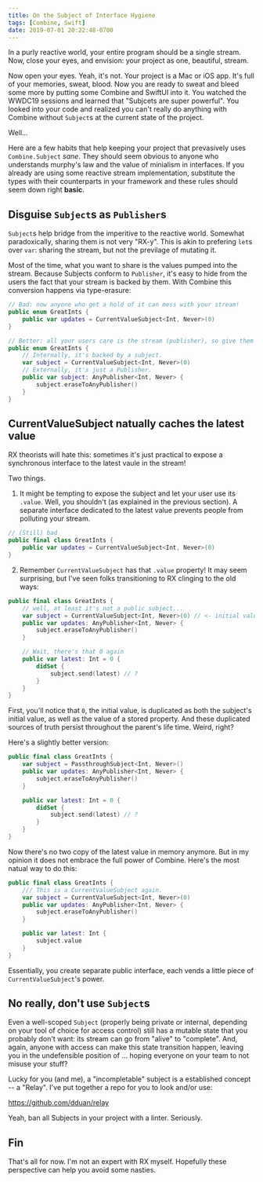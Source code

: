 ```yaml
---
title: On the Subject of Interface Hygiene
tags: [Combine, Swift]
date: 2019-07-01 20:22:48-0700
---
```


In a purly reactive world, your entire program should be a single stream. Now,
close your eyes, and envision: your project as one, beautiful, stream.

Now open your eyes. Yeah, it's not. Your project is a Mac or iOS app. It's full
of your memories, sweat, blood. Now you are ready to sweat and bleed some more
by putting some Combine and SwiftUI into it. You watched the WWDC19 sessions and
learned that "Subjcets are super powerful". You looked into your code and
realized you can't really do anything with Combine without `Subject`s at the
current state of the project.

Well…

Here are a few habits that help keeping your project that prevasively uses
`Combine.Subject` *sane*. They should seem obvious to anyone who understands
murphy's law and the value of minialism in interfaces. If you already are using
some reactive stream implementation, substitute the types with their
counterparts in your framework and these rules should seem down right **basic**.

## Disguise `Subject`s as `Publisher`s

`Subject`s help bridge from the imperitive to the reactive world. Somewhat
paradoxically, sharing them is not very "RX-y". This is akin to prefering `let`s
over `var`: sharing the stream, but not the previlage of mutating it.

Most of the time, what you want to share is the values pumped into the stream.
Because Subjects conform to `Publisher`, it's easy to hide from the users the
fact that your stream is backed by them. With Combine this conversion
happens via type-erasure:

```swift
// Bad: now anyone who get a hold of it can mess with your stream!
public enum GreatInts {
    public var updates = CurrentValueSubject<Int, Never>(0)
}
```

```swift
// Better: all your users care is the stream (publisher), so give them that!
public enum GreatInts {
    // Internally, it's backed by a subject.
    var subject = CurrentValueSubject<Int, Never>(0)
    // Externally, it's just a Publisher. 
    public var subject: AnyPublisher<Int, Never> {
        subject.eraseToAnyPublisher()
    }
}
```

## CurrentValueSubject natually caches the latest value

RX theorists will hate this: sometimes it's just practical to expose
a synchronous interface to the latest vaule in the stream!

Two things.

1. It might be tempting to expose the subject and let your user use its
   `.value`. Well, you shouldn't (as explained in the previous section).
   A separate interface dedicated to the latest value prevents people from
   polluting your stream.

```swift
// (Still) bad
public final class GreatInts {
    public var updates = CurrentValueSubject<Int, Never>(0)
}
```

2. Remember `CurrentValueSubject` has that `.value` property! It may seem
   surprising, but I've seen folks transitioning to RX clinging to the old ways:

```swift
public final class GreatInts {
    // well, at least it's not a public subject...
    var subject = CurrentValueSubject<Int, Never>(0) // <- initial value 0
    public var updates: AnyPublisher<Int, Never> {
        subject.eraseToAnyPublisher()
    }

    // Wait, there's that 0 again
    public var latest: Int = 0 {
        didSet {
            subject.send(latest) // ?
        }
    }
}
```

First, you'll notice that `0`, the initial value, is duplicated as both the
subject's initial value, as well as the value of a stored property. And these
duplicated sources of truth persist throughout the parent's life time. Weird,
right?

Here's a slightly better version:

```swift
public final class GreatInts {
    var subject = PassthroughSubject<Int, Never>()
    public var updates: AnyPublisher<Int, Never> {
        subject.eraseToAnyPublisher()
    }

    public var latest: Int = 0 {
        didSet {
            subject.send(latest) // ?
        }
    }
}
```

Now there's no two copy of the latest value in memory anymore. But in my opinion
it does not embrace the full power of Combine. Here's the most natual way to do
this:

```swift
public final class GreatInts {
    /// This is a CurrentValueSubject again.
    var subject = CurrentValueSubject<Int, Never>(0)
    public var updates: AnyPublisher<Int, Never> {
        subject.eraseToAnyPublisher()
    }

    public var latest: Int {
        subject.value
    }
}
```

Essentially, you create separate public interface, each vends a little piece of
`CurrentValueSubject`'s power.

## No really, don't use `Subject`s

Even a well-scoped `Subject` (properly being private or internal, depending on
your tool of choice for access control) still has a mutable state that you
probably don't want: its stream can go from "alive" to "complete". And, again,
anyone with access can make this state transition happen, leaving you in the
undefensible position of … hoping everyone on your team to not misuse your
stuff?

Lucky for you (and me), a "incompletable" subject is a established concept -- a
"Relay". I've put together a repo for you to look and/or use:

https://github.com/dduan/relay

Yeah, ban all Subjects in your project with a linter. Seriously.

## Fin

That's all for now. I'm not an expert with RX myself. Hopefully these
perspective can help you avoid some nasties.
